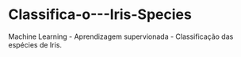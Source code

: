 # Classifica-o---Iris-Species
Machine Learning - Aprendizagem supervionada - Classificação das espécies de Iris.
